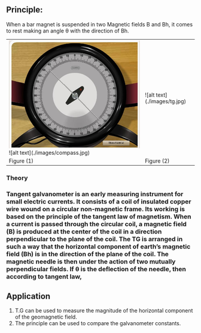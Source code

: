 

## Principle: 
When a bar magnet is suspended in two Magnetic fields B and Bh, it comes to rest making an angle θ with the direction of Bh.

<table>
<tr><td> <img src="./images/compass.jpg">
![alt text](./images/compass.jpg)
</td>
<td>![alt text](./images/tg.jpg)</td>
</tr>
</tr>
<td> Figure (1)
</td>
<td>Figure (2)</td>
</tr>
</table>

<h3>Theory<h3>

Tangent galvanometer is an early measuring instrument for small electric currents. It consists of a coil of insulated copper wire wound on a circular non-magnetic frame. Its working is based on the principle of the tangent law of magnetism. When a current is passed through the circular coil, a magnetic field (B) is produced at the center of the coil in a direction perpendicular to the plane of the coil. The TG is arranged in such a way that the horizontal component of earth’s magnetic field (Bh) is in the direction of the plane of the coil. The magnetic needle is then under the action of two mutually perpendicular fields. If θ is the deflection of the needle, then according to tangent law,

## Application

 1. T.G can be used to measure the magnitude of the horizontal component of the geomagnetic field.
 2. The principle can be used to compare the galvanometer constants.
